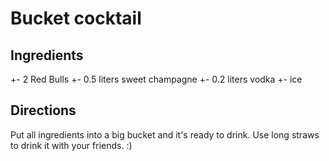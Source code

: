# Bucket cocktail

## Ingredients

+- 2 Red Bulls
+- 0.5 liters sweet champagne
+- 0.2 liters vodka
+- ice

## Directions

Put all ingredients into a big bucket and it's ready to drink.  Use long straws to drink it with your friends. :)

